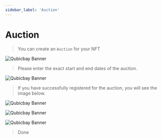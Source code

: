 ```yaml
---
sidebar_label: 'Auction'
---
```


# Auction

> You can create an `Auction` for your NFT

![Qubicbay Banner](/img/qubicbay/Screenshot_39.png)

> Please enter the exact start and end dates of the auction.

![Qubicbay Banner](/img/qubicbay/Screenshot_41.png)

> If you have successfully registered for the auction, you will see the image below.

![Qubicbay Banner](/img/qubicbay/Screenshot_42.png)

![Qubicbay Banner](/img/qubicbay/Screenshot_43.png)

![Qubicbay Banner](/img/qubicbay/Screenshot_45.png)

> Done

